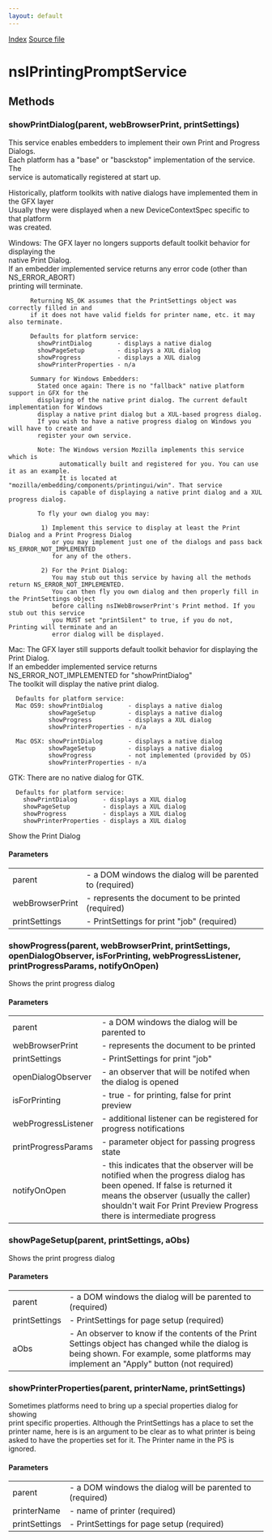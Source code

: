 ```yaml
---
layout: default
---
```

<div id='links'><a href="../index.html">Index</a>
<a href="http://dxr.mozilla.org/mozilla-central/source/embedding/browser/nsIPrintingPromptService.idl">Source file</a>
</div>

# nsIPrintingPromptService #

## Methods ##

### showPrintDialog(parent, webBrowserPrint, printSettings) ###
  
 This service enables embedders to implement their own Print and Progress Dialogs.  
 Each platform has a "base" or "basckstop" implementation of the service. The   
 service is automatically registered at start up.  
  
 Historically, platform toolkits with native dialogs have implemented them in the GFX layer  
 Usually they were displayed when a new DeviceContextSpec specific to that platform  
 was created.  
  
 Windows: The GFX layer no longers supports default toolkit behavior for displaying the   
          native Print Dialog.  
          If an embedder implemented service returns any error code (other than NS_ERROR_ABORT)  
          printing will terminate.  
  
          Returning NS_OK assumes that the PrintSettings object was correctly filled in and  
          if it does not have valid fields for printer name, etc. it may also terminate.  
  
          Defaults for platform service:             
            showPrintDialog       - displays a native dialog  
            showPageSetup         - displays a XUL dialog  
            showProgress          - displays a XUL dialog  
            showPrinterProperties - n/a  
  
          Summary for Windows Embedders:  
            Stated once again: There is no "fallback" native platform support in GFX for the  
            displaying of the native print dialog. The current default implementation for Windows  
            display a native print dialog but a XUL-based progress dialog.  
            If you wish to have a native progress dialog on Windows you will have to create and   
            register your own service.  
   
            Note: The Windows version Mozilla implements this service which is   
                  automatically built and registered for you. You can use it as an example.  
                  It is located at "mozilla/embedding/components/printingui/win". That service  
                  is capable of displaying a native print dialog and a XUL progress dialog.  
  
            To fly your own dialog you may:  
  
             1) Implement this service to display at least the Print Dialog and a Print Progress Dialog  
                or you may implement just one of the dialogs and pass back NS_ERROR_NOT_IMPLEMENTED  
                for any of the others.  
  
             2) For the Print Dialog:  
                You may stub out this service by having all the methods return NS_ERROR_NOT_IMPLEMENTED.  
                You can then fly you own dialog and then properly fill in the PrintSettings object  
                before calling nsIWebBrowserPrint's Print method. If you stub out this service    
                you MUST set "printSilent" to true, if you do not, Printing will terminate and an   
                error dialog will be displayed.  
  
 Mac: The GFX layer still supports default toolkit behavior for displaying the Print Dialog.  
      If an embedder implemented service returns NS_ERROR_NOT_IMPLEMENTED for "showPrintDialog"  
      The toolkit will display the native print dialog.  
  
      Defaults for platform service:             
      Mac OS9: showPrintDialog       - displays a native dialog  
               showPageSetup         - displays a native dialog  
               showProgress          - displays a XUL dialog  
               showPrinterProperties - n/a  
                 
      Mac OSX: showPrintDialog       - displays a native dialog  
               showPageSetup         - displays a native dialog  
               showProgress          - not implemented (provided by OS)  
               showPrinterProperties - n/a  
                 
 GTK: There are no native dialog for GTK.  
  
      Defaults for platform service:             
        showPrintDialog       - displays a XUL dialog  
        showPageSetup         - displays a XUL dialog  
        showProgress          - displays a XUL dialog  
        showPrinterProperties - displays a XUL dialog  
  
  
  
 Show the Print Dialog   
  
  
  

#### Parameters ####

<table>

<tr>
<td>parent</td>
<td>- a DOM windows the dialog will be parented to (required)  
</td>
</tr>

<tr>
<td>webBrowserPrint</td>
<td>- represents the document to be printed (required)  
</td>
</tr>

<tr>
<td>printSettings</td>
<td>- PrintSettings for print "job" (required)  
</td>
</tr>

</table>

### showProgress(parent, webBrowserPrint, printSettings, openDialogObserver, isForPrinting, webProgressListener, printProgressParams, notifyOnOpen) ###
  
 Shows the print progress dialog  
  
  

#### Parameters ####

<table>

<tr>
<td>parent</td>
<td>- a DOM windows the dialog will be parented to  
</td>
</tr>

<tr>
<td>webBrowserPrint</td>
<td>- represents the document to be printed  
</td>
</tr>

<tr>
<td>printSettings</td>
<td>- PrintSettings for print "job"  
</td>
</tr>

<tr>
<td>openDialogObserver</td>
<td>- an observer that will be notifed when the dialog is opened  
</td>
</tr>

<tr>
<td>isForPrinting</td>
<td>- true - for printing, false for print preview  
</td>
</tr>

<tr>
<td>webProgressListener</td>
<td>- additional listener can be registered for progress notifications  
</td>
</tr>

<tr>
<td>printProgressParams</td>
<td>- parameter object for passing progress state  
</td>
</tr>

<tr>
<td>notifyOnOpen</td>
<td>- this indicates that the observer will be notified when the progress  
                       dialog has been opened. If false is returned it means the observer  
                       (usually the caller) shouldn't wait  
                       For Print Preview Progress there is intermediate progress  
</td>
</tr>

</table>

### showPageSetup(parent, printSettings, aObs) ###
  
 Shows the print progress dialog  
  
  

#### Parameters ####

<table>

<tr>
<td>parent</td>
<td>- a DOM windows the dialog will be parented to (required)  
</td>
</tr>

<tr>
<td>printSettings</td>
<td>- PrintSettings for page setup (required)  
</td>
</tr>

<tr>
<td>aObs</td>
<td>- An observer to know if the contents of the Print Settings   
               object has changed while the dialog is being shown.   
               For example, some platforms may implement an "Apply" button (not required)  
</td>
</tr>

</table>

### showPrinterProperties(parent, printerName, printSettings) ###
  
 Sometimes platforms need to bring up a special properties dialog for showing  
 print specific properties. Although the PrintSettings has a place to set the   
 printer name, here is is an argument to be clear as to what printer is being  
 asked to have the properties set for it. The Printer name in the PS is ignored.  
  
  

#### Parameters ####

<table>

<tr>
<td>parent</td>
<td>- a DOM windows the dialog will be parented to (required)  
</td>
</tr>

<tr>
<td>printerName</td>
<td>- name of printer (required)  
</td>
</tr>

<tr>
<td>printSettings</td>
<td>- PrintSettings for page setup (required)  
</td>
</tr>

</table>
